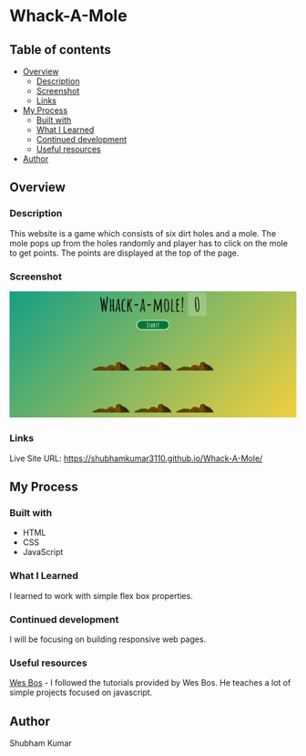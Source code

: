 # Whack-A-Mole

## Table of contents

- [Overview](#overview)
  - [Description](#description)
  - [Screenshot](#screenshot)
  - [Links](#links)
- [My Process](#my-process)
  - [Built with](#built-with)
  - [What I Learned](#what-i-learned)
  - [Continued development](#continued-development)
  - [Useful resources](#useful-resources)
- [Author](#author)

## Overview

### Description

This website is a game which consists of six dirt holes and a mole. The mole pops up from the holes
randomly and player has to click on the mole to get points. The points are displayed at the top of the
page.

### Screenshot

![](./screenshot.png)

### Links

Live Site URL: https://shubhamkumar3110.github.io/Whack-A-Mole/

## My Process

### Built with

- HTML
- CSS
- JavaScript

### What I Learned

I learned to work with simple flex box properties.

### Continued development

I will be focusing on building responsive web pages.

### Useful resources

[Wes Bos](https://wesbos.com/) - I followed the tutorials provided by Wes Bos. He teaches a lot of simple projects focused on javascript.

## Author
Shubham Kumar
